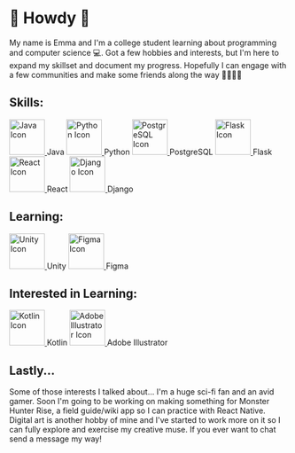 # 🍙 Howdy 🍙


My name is Emma and I'm a college student learning about programming and computer science 💻. Got a few hobbies and interests, but I'm here to expand my skillset and document my progress. Hopefully I can engage with a few communities and make some friends along the way 🦝🤝👩‍💻

  
## Skills: 

  
  <a href="http://www.google.com" class="image">
  <img src="https://cdn4.iconfinder.com/data/icons/logos-and-brands/512/181_Java_logo_logos-512.png" 
        alt="Java Icon"
        width=64
        height=64/>
  </a> Java
  <a href="http://www.google.com" class="image">
  <img src="https://cdn4.iconfinder.com/data/icons/logos-and-brands/512/267_Python_logo-1024.png" 
        alt="Python Icon"
        width=64
        height=64/>
  </a> Python
  <a href="http://www.google.com" class="image">
  <img src="https://upload.wikimedia.org/wikipedia/commons/thumb/2/29/Postgresql_elephant.svg/1200px-Postgresql_elephant.svg.png" 
        alt="PostgreSQL Icon"
        width=64
        height=64/>
  </a> PostgreSQL
  <a href="http://www.google.com" class="image">
  <img src="https://cdn4.iconfinder.com/data/icons/logos-brands-5/24/flask-512.png" 
        alt="Flask Icon"
        width=64
        height=64/>
  </a> Flask
  <a href="http://www.google.com" class="image">
  <img src="https://cdn0.iconfinder.com/data/icons/logos-brands-in-colors/128/react_color-512.png" 
      alt="React Icon"
      width=64
      height=64/>
  </a> React
  <a href="http://www.google.com" class="image">
  <img src="https://cdn.iconscout.com/icon/free/png-256/django-11-1175036.png" 
        alt="Django Icon"
        width=64
        height=64/>
  </a> Django
  
  
## Learning: 

  
  <a href="http://www.google.com" class="image">
  <img src="https://cdn-icons-png.flaticon.com/512/5969/5969294.png" 
        alt="Unity Icon"
        width=64
        height=64/>
  </a> Unity
  <a href="http://www.google.com" class="image">
  <img src="https://cdn-icons-png.flaticon.com/512/5968/5968705.png" 
        alt="Figma Icon"
        width=64
        height=64/>
  </a> Figma
  

## Interested in Learning: 


<a href="http://www.google.com" class="image">
<img src="https://blog.gikken.co/content/images/2020/03/1200px-Kotlin-logo.svg-2.png" 
      alt="Kotlin Icon"
      width=64
      height=64/>
</a> Kotlin
<a href="http://www.google.com" class="image">
<img src="https://cdn-icons-png.flaticon.com/512/5968/5968472.png" 
      alt="Adobe Illustrator Icon"
      width=64
      height=64/>
</a> Adobe Illustrator


## Lastly...

  
Some of those interests I talked about... I'm a huge sci-fi fan and an avid gamer. Soon I'm going to
be working on making something for Monster Hunter Rise, a field guide/wiki app so I can practice with React Native. Digital art is another hobby of mine and I've started to work more on it so I can fully explore and exercise my creative muse. If you ever want to chat send a message my way!
